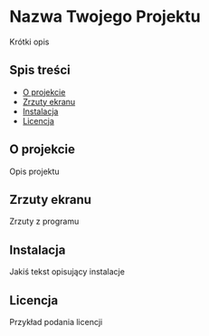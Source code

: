 # Nazwa Twojego Projektu

Krótki opis

## Spis treści

- [O projekcie](#o-projekcie)
- [Zrzuty ekranu](#zrzuty-ekranu)
- [Instalacja](#instalacja)
- [Licencja](#licencja)

## O projekcie

Opis projektu

## Zrzuty ekranu

Zrzuty z programu

## Instalacja

Jakiś tekst opisujący instalacje

## Licencja

Przykład podania licencji
